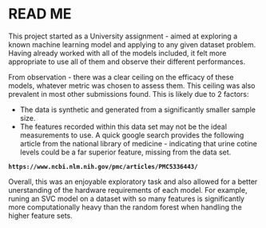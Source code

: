 # READ ME

This project started as a University assignment - aimed at exploring a known machine learning model and applying to any given dataset problem.
Having already worked with all of the models included, it felt more appropriate to use all of them and observe their different performances.

From observation - there was a clear ceiling on the efficacy of these models, whatever metric was chosen to assess them. This ceiling was also prevalent in most other submissions found.
This is likely due to 2 factors:

* The data is synthetic and generated from a significantly smaller sample size.
* The features recorded within this data set may not be the ideal measurements to use. A quick google search provides the following article from the national library of medicine - indicating that urine cotine levels could be a far superior feature, missing from the data set.

**` https://www.ncbi.nlm.nih.gov/pmc/articles/PMC5336443/ `**

Overall, this was an enjoyable exploratory task and also allowed for a better unerstanding of the hardware requirements of each model. For example, runing an SVC model on a dataset with so many features is significantly more computationally heavy than the random forest when handling the higher feature sets.

